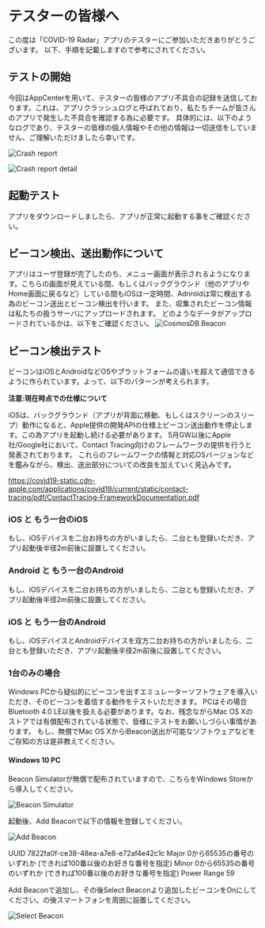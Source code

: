 # テスターの皆様へ

この度は「COVID-19 Radar」アプリのテスターにご参加いただきありがとうございます。
以下、手順を記載しますので参考にされてください。

## テストの開始
今回はAppCenterを用いて、テスターの皆様のアプリ不具合の記録を送信しております。これは、アプリクラッシュログと呼ばれており、私たちチームが皆さんのアプリで発生した不具合を確認する為に必要です。
具体的には、以下のようなログであり、テスターの皆様の個人情報やその他の情報は一切送信をしていません、ご理解いただけましたら幸いです。

![Crash report](../.attachments/test001-43c7d8ae-84e5-481b-88fa-ac6682bbbdd2.png)

![Crash report detail](../.attachments/test002-17da080d-4803-4059-acbc-ce716690d389.png)


## 起動テスト
アプリをダウンロードしましたら、アプリが正常に起動する事をご確認ください。

## ビーコン検出、送出動作について

アプリはユーザ登録が完了したのち、メニュー画面が表示されるようになります。こちらの画面が見えている間、もしくはバックグラウンド（他のアプリやHome画面に戻るなど）している間もiOSは一定時間、Adnroidは常に検出する為のビーコン送出とビーコン検出を行います。
また、収集されたビーコン情報は私たちの扱うサーバにアップロードされます。
どのようなデータがアップロードされているかは、以下をご確認ください。
![CosmosDB Beacon](../.attachments/test003-abd0f8ab-030c-4a54-b87c-757d2225791f.png)

## ビーコン検出テスト
ビーコンはiOSとAndroidなどOSやプラットフォームの違いを超えて通信できるように作られています。よって、以下のパターンが考えられます。

**注意:現在時点での仕様について**

iOSは、バックグラウンド（アプリが背面に移動、もしくはスクリーンのスリープ）動作になると、Apple提供の開発APIの仕様上ビーコン送出動作を停止します。この為アプリを起動し続ける必要があります。
5月GW以後にApple社/Google社において、Contact Tracing向けのフレームワークの提供を行うと発表されております。
これらのフレームワークの情報と対応OSバージョンなどを鑑みながら、検出、送出部分についての改良を加えていく見込みです。

https://covid19-static.cdn-apple.com/applications/covid19/current/static/contact-tracing/pdf/ContactTracing-FrameworkDocumentation.pdf

### iOS と もう一台のiOS

もし、iOSデバイスを二台お持ちの方がいましたら、二台とも登録いただき、アプリ起動後半径2m前後に設置してください。

### Android と もう一台のAndroid

もし、iOSデバイスを二台お持ちの方がいましたら、二台とも登録いただき、アプリ起動後半径2m前後に設置してください。

### iOS と もう一台のAndroid

もし、iOSデバイスとAndroidデバイスを双方二台お持ちの方がいましたら、二台とも登録いただき、アプリ起動後半径2m前後に設置してください。

### 1台のみの場合

Windows PCから疑似的にビーコンを出すエミュレーターソフトウェアを導入いただき、そのビーコンを着信する動作をテストいただきます。
PCはその場合Bluetooth 4.0 LE以後を扱える必要があります。なお、残念ながらMac OS Xのストアでは有償配布されている状態で、皆様にテストをお願いしづらい事情があります。
もし、無償でMac OS XからiBeacon送出が可能なソフトウェアなどをご存知の方は是非教えてください。

#### Windows 10 PC

Beacon Simulatorが無償で配布されていますので、こちらをWindows Storeから導入してください。

![Beacon Simulator](../.attachments/test005-b5be66b5-b50a-49ad-a96e-917e39f99e2b.png)

起動後、Add Beaconで以下の情報を登録してください。

![Add Beacon](../.attachments/test006-757808c3-a9cc-4f73-8cd5-adfdb1efebf5.png)

UUID 7822fa0f-ce38-48ea-a7e8-e72af4e42c1c
Major 0から65535の番号のいずれか
(できれば100番以後のお好きな番号を指定)
Minor 0から65535の番号のいずれか
(できれば100番以後のお好きな番号を指定)
Power Range 59

Add Beaconで追加し、その後Select Beaconより追加したビーコンをOnにしてください。の後スマートフォンを周囲に設置してください。

![Select Beacon](../.attachments/test007-2130f953-49f4-4399-8e32-20ebe4cf8606.png)

